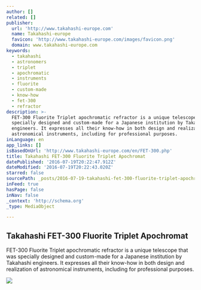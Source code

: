 ```yaml
---
author: []
related: []
publisher:
  url: 'http://www.takahashi-europe.com'
  name: Takahashi-europe
  favicon: 'http://www.takahashi-europe.com/images/favicon.png'
  domain: www.takahashi-europe.com
keywords:
  - takahashi
  - astronomers
  - triplet
  - apochromatic
  - instruments
  - fluorite
  - custom-made
  - know-how
  - fet-300
  - refractor
description: >-
  FET-300 Fluorite Triplet apochromatic refractor is a unique telescope that was
  specially designed and custom-made for a Japanese institution by Takahashi
  engineers. It expresses all their know-how in both design and realization of
  astronomical instruments, including for professional purposes.
inLanguage: en
app_links: []
isBasedOnUrl: 'http://www.takahashi-europe.com/en/FET-300.php'
title: Takahashi FET-300 Fluorite Triplet Apochromat
datePublished: '2016-07-19T20:22:47.912Z'
dateModified: '2016-07-19T20:22:43.020Z'
starred: false
sourcePath: _posts/2016-07-19-takahashi-fet-300-fluorite-triplet-apochromat.md
inFeed: true
hasPage: false
inNav: false
_context: 'http://schema.org'
_type: MediaObject

---
```

<article style=""><h1>Takahashi FET-300 Fluorite Triplet Apochromat</h1><p>FET-300 Fluorite Triplet apochromatic refractor is a unique telescope that was specially designed and custom-made for a Japanese institution by Takahashi engineers. It expresses all their know-how in both design and realization of astronomical instruments, including for professional purposes.</p><img src="http://www.takahashi-europe.com/images/products/prestige/400/FET300-EM3700_400.jpg" /></article>